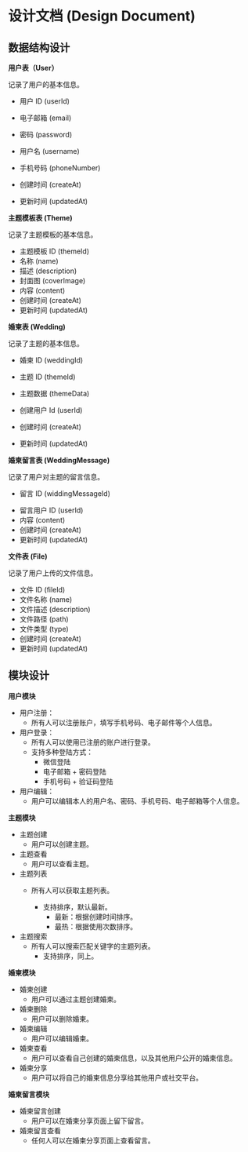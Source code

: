 # 设计文档 (Design Document)

## 数据结构设计

**用户表（User）**

记录了用户的基本信息。

- 用户 ID (userId)
- 电子邮箱 (email)
- 密码 (password)
- 用户名 (username)
- 手机号码 (phoneNumber)

- 创建时间 (createAt)
- 更新时间 (updatedAt)



**主题模板表 (Theme)**

记录了主题模板的基本信息。

* 主题模板 ID (themeId)
* 名称 (name)
* 描述 (description)
* 封面图 (coverImage)
* 内容 (content)
* 创建时间 (createAt)
* 更新时间 (updatedAt)



**婚柬表 (Wedding)**

记录了主题的基本信息。

* 婚柬 ID (weddingId)
* 主题 ID (themeId)
* 主题数据 (themeData)
* 创建用户 Id (userId)

* 创建时间 (createAt)
* 更新时间 (updatedAt)



**婚柬留言表 (WeddingMessage)**

记录了用户对主题的留言信息。

* 留言 ID (widdingMessageId)

- 留言用户 ID (userId)
- 内容 (content)
- 创建时间 (createAt)
- 更新时间 (updatedAt)



**文件表 (File)**

记录了用户上传的文件信息。

* 文件 ID (fileId)
* 文件名称 (name)
* 文件描述 (description)
* 文件路径 (path)
* 文件类型 (type)
* 创建时间 (createAt)
* 更新时间 (updatedAt)



## 模块设计

**用户模块**

- 用户注册：
  - 所有人可以注册账户，填写手机号码、电子邮件等个人信息。
- 用户登录：
  - 所有人可以使用已注册的账户进行登录。
  - 支持多种登陆方式：
    - 微信登陆
    - 电子邮箱 + 密码登陆
    - 手机号码 + 验证码登陆
- 用户编辑：
  - 用户可以编辑本人的用户名、密码、手机号码、电子邮箱等个人信息。



**主题模块**

* 主题创建
  * 用户可以创建主题。
* 主题查看
  * 用户可以查看主题。
* 主题列表
  * 所有人可以获取主题列表。
  
    * 支持排序，默认最新。
      * 最新：根据创建时间排序。
      * 最热：根据使用次数排序。
* 主题搜索
  * 所有人可以搜索匹配关键字的主题列表。
    * 支持排序，同上。



**婚柬模块**

* 婚柬创建
  * 用户可以通过主题创建婚柬。
* 婚柬删除
  * 用户可以删除婚柬。
* 婚柬编辑
  * 用户可以编辑婚柬。
* 婚柬查看
  * 用户可以查看自己创建的婚柬信息，以及其他用户公开的婚柬信息。
* 婚柬分享
  * 用户可以将自己的婚柬信息分享给其他用户或社交平台。



**婚柬留言模块**

- 婚柬留言创建
  - 用户可以在婚柬分享页面上留下留言。
- 婚柬留言查看
  - 任何人可以在婚柬分享页面上查看留言。


